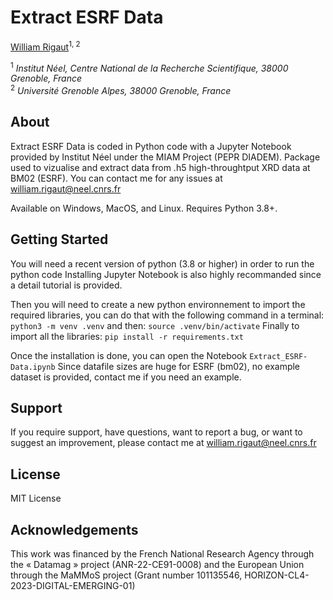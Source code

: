 # Extract ESRF Data

[William Rigaut](https://github.com/escouflenfer)<sup>1, 2</sup>

<sup>1</sup> *Institut Néel, Centre National de la Recherche Scientifique, 38000 Grenoble, France*  
<sup>2</sup> *Université Grenoble Alpes, 38000 Grenoble, France*  


## About

Extract ESRF Data is coded in Python code with a Jupyter Notebook provided by Institut Néel under the MIAM Project (PEPR DIADEM).
Package used to vizualise and extract data from .h5 high-throughtput XRD data at BM02 (ESRF).
You can contact me for any issues at william.rigaut@neel.cnrs.fr

Available on Windows, MacOS, and Linux. Requires Python 3.8+.


## Getting Started

You will need a recent version of python (3.8 or higher) in order to run the python code
Installing Jupyter Notebook is also highly recommanded since a detail tutorial is provided.

Then you will need to create a new python environnement to import the required libraries,
you can do that with the following command in a terminal:
    `python3 -m venv .venv`
and then:
    `source .venv/bin/activate`
Finally to import all the libraries:
    `pip install -r requirements.txt`

Once the installation is done, you can open the Notebook `Extract_ESRF-Data.ipynb`
Since datafile sizes are huge for ESRF (bm02), no example dataset is provided, contact me if you need an example. 


## Support

If you require support, have questions, want to report a bug, or want to suggest an improvement, please contact me at william.rigaut@neel.cnrs.fr


## License

MIT License

## Acknowledgements

This work was financed by the French National Research Agency through the « Datamag » project (ANR-22-CE91-0008) and the European Union through the MaMMoS project (Grant number 101135546, HORIZON-CL4-2023-DIGITAL-EMERGING-01)
